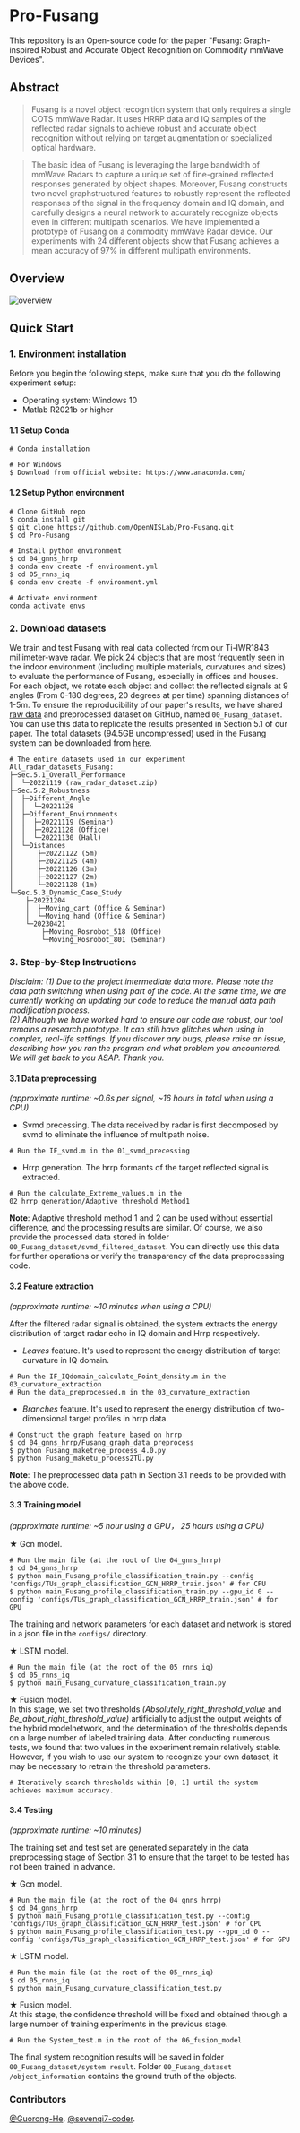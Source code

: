 # Pro-Fusang
 This repository is an Open-source code for the paper "Fusang: Graph-inspired Robust and Accurate Object Recognition on Commodity mmWave Devices". 


## Abstract
>Fusang is a novel object recognition system that only requires a single COTS mmWave Radar. It uses HRRP data and IQ 
samples of the reflected radar signals to achieve robust and accurate object recognition without relying on target augmentation 
or specialized optical hardware.

>The basic idea of Fusang is leveraging the large bandwidth of mmWave Radars to capture a unique set of fine-grained reflected responses generated by object shapes. Moreover, Fusang constructs two novel graphstructured features to robustly represent the reflected responses of
the signal in the frequency domain and IQ domain, and carefully designs a neural network to accurately recognize objects even in
different multipath scenarios. We have implemented a prototype of Fusang on a commodity mmWave Radar device. Our experiments with 24 different objects show that Fusang achieves a mean accuracy  of 97% in different multipath environments.

## Overview
![overview](./overview.png)

## Quick Start

### 1. Environment installation
Before you begin the following steps, make sure that you do the following experiment setup:

- Operating system: Windows 10
- Matlab R2021b or higher

#### 1.1 Setup Conda
```
# Conda installation

# For Windows
$ Download from official website: https://www.anaconda.com/
```

#### 1.2 Setup Python environment
```
# Clone GitHub repo
$ conda install git
$ git clone https://github.com/OpenNISLab/Pro-Fusang.git
$ cd Pro-Fusang

# Install python environment
$ cd 04_gnns_hrrp
$ conda env create -f environment.yml   
$ cd 05_rnns_iq
$ conda env create -f environment.yml 

# Activate environment
conda activate envs
```

### 2. Download datasets 
We train and test Fusang with real data collected from our Ti-IWR1843 millimeter-wave radar. 
We pick 24 objects that are most frequently seen in the indoor environment (including multiple materials, 
curvatures and sizes) to evaluate the performance of Fusang, especially in offices and houses.
For each object, we rotate each object and collect the reflected signals at 9 angles (From
0-180 degrees, 20 degrees at per time) spanning distances of 1-5m. 
To ensure the reproducibility of our paper's results, we have shared 
[raw data](https://1drv.ms/u/s!AuVCef5KAvp_gQiS0yWWS__2waP6?e=K4nNt3 "Sec.5.1 raw data") 
and preprocessed dataset on GitHub, named `00_Fusang_dataset`. 
You can use this data to replicate the results presented in Section 5.1 of our paper.
The total datasets (94.5GB uncompressed) used in the Fusang system can be downloaded from
[here](https://1drv.ms/u/s!AuVCef5KAvp_gQf8LDiXAiQEQ_dZ?e=vMbTm9 "All raw data").

```
# The entire datasets used in our experiment
All_radar_datasets_Fusang:
├─Sec.5.1_Overall_Performance
│  └─20221119 (raw_radar_dataset.zip)
├─Sec.5.2_Robustness
│  ├─Different_Angle
│  │  └─20221128
│  ├─Different_Environments
│  │  ├─20221119 (Seminar)
│  │  ├─20221128 (Office)
│  │  └─20221130 (Hall)
│  └─Distances
│      ├─20221122 (5m)
│      ├─20221125 (4m)
│      ├─20221126 (3m)
│      ├─20221127 (2m)
│      └─20221128 (1m)
└─Sec.5.3_Dynamic_Case_Study
    ├─20221204
    │  ├─Moving_cart (Office & Seminar)
    │  └─Moving_hand (Office & Seminar)
    └─20230421
        ├─Moving_Rosrobot_518 (Office)
        └─Moving_Rosrobot_801 (Seminar)
```

### 3. Step-by-Step Instructions
*Disclaim: (1) Due to the project intermediate data more. Please note the data path switching when using part of the code.
At the same time, we are currently working on updating our code to reduce the manual data path modification process.\
(2) Although we have worked hard to ensure our code are robust, our tool remains a research 
prototype. It can still have glitches when using in complex, real-life settings. If you discover any bugs, 
please raise an issue, describing how you ran the program and what problem you encountered. 
We will get back to you ASAP. Thank you.* 

#### 3.1 Data preprocessing
*(approximate runtime: ~0.6s per signal, ~16 hours in total when using a CPU)*

* Svmd precessing. The data received by radar is first decomposed by svmd to eliminate the influence of multipath noise.
```
# Run the IF_svmd.m in the 01_svmd_precessing
```
* Hrrp generation. The hrrp formants of the target reflected signal is extracted.
```
# Run the calculate_Extreme_values.m in the 02_hrrp_generation/Adaptive threshold Method1
```
**Note**: Adaptive threshold method 1 and 2 can be used without essential difference, and the processing results are similar.
Of course, we also provide the processed data stored in folder `00_Fusang_dataset/svmd_filtered_dataset`. You can directly 
use this data for further operations or verify the transparency of the data preprocessing code.

#### 3.2 Feature extraction
*(approximate runtime: ~10 minutes when using a CPU)*

After the filtered radar signal is obtained, the system extracts the energy distribution of target 
radar echo in IQ domain and Hrrp respectively.
* *Leaves* feature. It's used to represent the energy distribution of target curvature in IQ domain.
```
# Run the IF_IQdomain_calculate_Point_density.m in the 03_curvature_extraction
# Run the data_preprocessed.m in the 03_curvature_extraction
```
* *Branches* feature. It's used to represent the energy distribution of two-dimensional target profiles in hrrp data.
```
# Construct the graph feature based on hrrp
$ cd 04_gnns_hrrp/Fusang_graph_data_preprocess
$ python Fusang_maketree_process_4.0.py
$ python Fusang_maketu_process2TU.py
```
**Note**: The preprocessed data path in Section 3.1 needs to be provided with the above code.

#### 3.3 Training model
*(approximate runtime: ~5 hour using a GPU， 25 hours using a CPU)*

&#9733; Gcn model.
```
# Run the main file (at the root of the 04_gnns_hrrp)
$ cd 04_gnns_hrrp
$ python main_Fusang_profile_classification_train.py --config 'configs/TUs_graph_classification_GCN_HRRP_train.json' # for CPU
$ python main_Fusang_profile_classification_train.py --gpu_id 0 --config 'configs/TUs_graph_classification_GCN_HRRP_train.json' # for GPU
```
The training and network parameters for each dataset and network is stored in a json file in the `configs/` directory.

&#9733; LSTM model.
```
# Run the main file (at the root of the 05_rnns_iq)
$ cd 05_rnns_iq
$ python main_Fusang_curvature_classification_train.py 
```

&#9733; Fusion model.\
In this stage, we set two thresholds *(Absolutely_right_threshold_value* and *Be_about_right_threshold_value)* artificially 
to adjust the output weights of the hybrid modelnetwork, and the determination of the thresholds depends on a large number 
of labeled training data.
After conducting numerous tests, we found that two values in the experiment remain relatively stable. However, if you wish
to use our system to recognize your own dataset, it may be necessary to retrain the threshold parameters.
```
# Iteratively search thresholds within [0, 1] until the system achieves maximum accuracy.
```

#### 3.4 Testing
*(approximate runtime: ~10 minutes)*

The training set and test set are generated separately in the data preprocessing stage of Section 3.1 to ensure that the target 
to be tested has not been trained in advance.

&#9733; Gcn model.
```
# Run the main file (at the root of the 04_gnns_hrrp)
$ cd 04_gnns_hrrp
$ python main_Fusang_profile_classification_test.py --config 'configs/TUs_graph_classification_GCN_HRRP_test.json' # for CPU
$ python main_Fusang_profile_classification_test.py --gpu_id 0 --config 'configs/TUs_graph_classification_GCN_HRRP_test.json' # for GPU
```

&#9733; LSTM model.
```
# Run the main file (at the root of the 05_rnns_iq)
$ cd 05_rnns_iq
$ python main_Fusang_curvature_classification_test.py 
```

&#9733; Fusion model.\
At this stage, the confidence threshold will be fixed and obtained through 
a large number of training experiments in the previous stage.
```
# Run the System_test.m in the root of the 06_fusion_model
```
The final system recognition results will be saved in folder `00_Fusang_dataset/system result`.
Folder `00_Fusang_dataset
/object_information` contains the ground truth of the objects.


### Contributors

[@Guorong-He](https://github.com/Guorong-He).
[@sevenqi7-coder](https://github.com/sevenqi7-coder).
